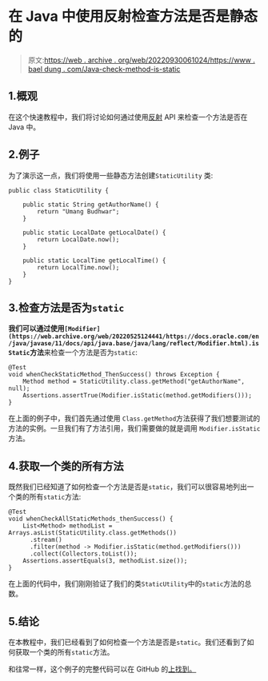# 在 Java 中使用反射检查方法是否是静态的

> 原文:[https://web . archive . org/web/20220930061024/https://www . bael dung . com/Java-check-method-is-static](https://web.archive.org/web/20220930061024/https://www.baeldung.com/java-check-method-is-static)

## 1.概观

在这个快速教程中，我们将讨论如何通过使用[反射](/web/20220525124441/https://www.baeldung.com/java-reflection) API 来检查一个方法是否在 Java 中。

## 2.例子

为了演示这一点，我们将使用一些静态方法创建`StaticUtility` 类:

```
public class StaticUtility {

    public static String getAuthorName() {
        return "Umang Budhwar";
    }

    public static LocalDate getLocalDate() {
        return LocalDate.now();
    }

    public static LocalTime getLocalTime() {
        return LocalTime.now();
    }
}
```

## 3.检查方法是否为`static`

**我们可以通过使用`[Modifier](https://web.archive.org/web/20220525124441/https://docs.oracle.com/en/java/javase/11/docs/api/java.base/java/lang/reflect/Modifier.html).isStatic`方法**来检查一个方法是否为`static`:

```
@Test
void whenCheckStaticMethod_ThenSuccess() throws Exception {
    Method method = StaticUtility.class.getMethod("getAuthorName", null);
    Assertions.assertTrue(Modifier.isStatic(method.getModifiers()));
}
```

在上面的例子中，我们首先通过使用 `Class.getMethod`方法获得了我们想要测试的方法的实例。一旦我们有了方法引用，我们需要做的就是调用 `Modifier.isStatic`方法。

## 4.获取一个类的所有方法

既然我们已经知道了如何检查一个方法是否是`static`，我们可以很容易地列出一个类的所有`static`方法:

```
@Test
void whenCheckAllStaticMethods_thenSuccess() {
    List<Method> methodList = Arrays.asList(StaticUtility.class.getMethods())
      .stream()
      .filter(method -> Modifier.isStatic(method.getModifiers()))
      .collect(Collectors.toList());
    Assertions.assertEquals(3, methodList.size());
} 
```

在上面的代码中，我们刚刚验证了我们的类`StaticUtility`中的`static`方法的总数。

## 5.结论

在本教程中，我们已经看到了如何检查一个方法是否是`static`。我们还看到了如何获取一个类的所有`static`方法。

和往常一样，这个例子的完整代码可以在 GitHub 的[上找到。](https://web.archive.org/web/20220525124441/https://github.com/eugenp/tutorials/tree/master/core-java-modules/core-java-reflection-2)